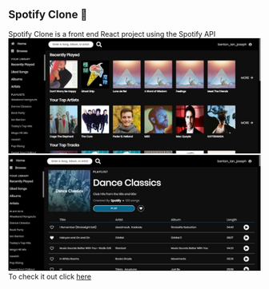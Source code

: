 ## Spotify Clone 🎵
Spotify Clone is a front end React project using the Spotify API
![Homepage Screenshot](/src/assets/homepage.jpg)
![Playlist Screenshot](/src/assets/playlist.jpg)
To check it out click [here](https://spotify-clone-ijbenton.netlify.com/)